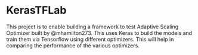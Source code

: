 # KerasTFLab
This project is to enable building a framework to test Adaptive Scaling Optimizer built by @mhamilton273.
This uses Keras to build the models and train them via Tensorflow using different optimizers. This will help in comparing the performance 
of the various optimizers.
